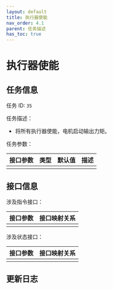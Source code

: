 ```yaml
---
layout: default
title: 执行器使能
nav_order: 4.1
parent: 任务描述
has_toc: true
---
```


# 执行器使能

## 任务信息

任务 ID: `35`

任务描述：

- 将所有执行器使能，电机启动输出力矩。

任务参数：

| 接口参数 | 类型 | 默认值 | 描述 |
|------|----|-----|----|
|      |    |     |    |

## 接口信息

涉及指令接口：

| 接口参数 | 接口映射关系 |
|------|--------|
|      |        |

涉及状态接口：

| 接口参数 | 接口映射关系 |
|------|--------|
|      |        |

## 更新日志
